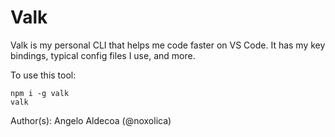 # Valk

Valk is my personal CLI that helps me code faster on VS Code. It has my key bindings, typical config files I use, and more.

To use this tool:

```
npm i -g valk
valk
```

Author(s): Angelo Aldecoa (@noxolica)